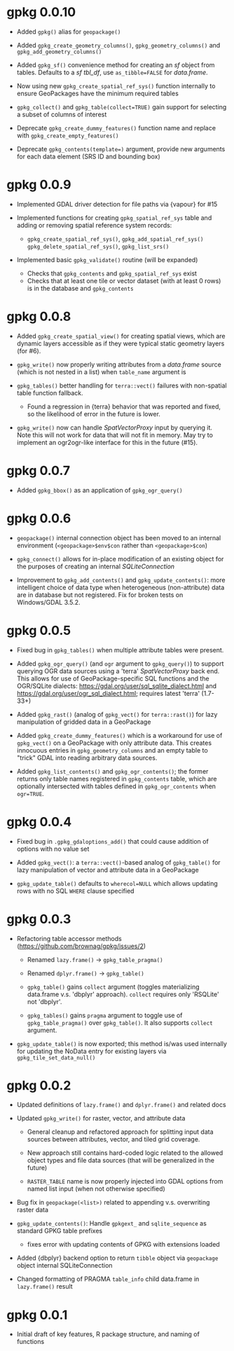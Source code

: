 # gpkg 0.0.10

 - Added `gpkg()` alias for `geopackage()`
 
 - Added `gpkg_create_geometry_columns()`, `gpkg_geometry_columns()` and `gpkg_add_geometry_columns()`
 
 - Added `gpkg_sf()` convenience method for creating an _sf_ object from tables. Defaults to a _sf_ _tbl_df_, use `as_tibble=FALSE` for _data.frame_.
 
 - Now using new `gpkg_create_spatial_ref_sys()` function internally to ensure GeoPackages have the minimum required tables
 
 - `gpkg_collect()` and `gpkg_table(collect=TRUE)` gain support for selecting a subset of columns of interest
 
 - Deprecate `gpkg_create_dummy_features()` function name and replace with `gpkg_create_empty_features()`
 
 - Deprecate `gpkg_contents(template=)` argument, provide new arguments for each data element (SRS ID and bounding box)

# gpkg 0.0.9

 - Implemented GDAL driver detection for file paths via {vapour} for #15
 
 - Implemented functions for creating `gpkg_spatial_ref_sys` table and adding or removing spatial reference system records:
   - `gpkg_create_spatial_ref_sys()`, `gpkg_add_spatial_ref_sys()` `gpkg_delete_spatial_ref_sys()`, `gpkg_list_srs()`

 - Implemented basic `gpkg_validate()` routine (will be expanded)
   - Checks that `gpkg_contents` and `gpkg_spatial_ref_sys` exist
   - Checks that at least one tile or vector dataset (with at least 0 rows) is in the database and `gpkg_contents`
 
# gpkg 0.0.8

 - Added `gpkg_create_spatial_view()` for creating spatial views, which are dynamic layers accessible as if they were typical static geometry layers (for #6).
 
 - `gpkg_write()` now properly writing attributes from a _data.frame_ source (which is not nested in a list) when `table_name` argument is 
 
 - `gpkg_tables()` better handling for `terra::vect()` failures with non-spatial table function fallback. 
   - Found a regression in {terra} behavior that was reported and fixed, so the likelihood of error in the future is lower. 
 
 - `gpkg_write()` now can handle _SpatVectorProxy_ input by querying it. Note this will not work for data that will not fit in memory. May try to implement an ogr2ogr-like interface for this in the future (#15).

# gpkg 0.0.7

 - Added `gpkg_bbox()` as an application of `gpkg_ogr_query()`
 
# gpkg 0.0.6

 - `geopackage()` internal connection object has been moved to an internal environment (`<geopackage>$env$con` rather than `<geopackage>$con`)
 
 - `gpkg_connect()` allows for in-place modification of an existing object for the purposes of creating an internal _SQLiteConnection_

 - Improvement to `gpkg_add_contents()` and `gpkg_update_contents()`: more intelligent choice of data type when heterogeneous (non-attribute) data are in database but not registered. Fix for broken tests on Windows/GDAL 3.5.2.

# gpkg 0.0.5

 - Fixed bug in `gpkg_tables()` when multiple attribute tables were present.
 
 - Added `gpkg_ogr_query()` (and `ogr` argument to `gpkg_query()`) to support querying OGR data sources using a 'terra' _SpatVectorProxy_ back end. This allows for use of GeoPackage-specific SQL functions and the OGR/SQLite dialects: <https://gdal.org/user/sql_sqlite_dialect.html> and <https://gdal.org/user/ogr_sql_dialect.html>; requires latest 'terra' (1.7-33+)
 
 - Added `gpkg_rast()` (analog of `gpkg_vect()` for `terra::rast()`) for lazy manipulation of gridded data in a GeoPackage
 
 - Added `gpkg_create_dummy_features()` which is a workaround for use of `gpkg_vect()` on a GeoPackage with only attribute data. This creates innocuous entries in `gpkg_geometry_columns` and an empty table to "trick" GDAL into reading arbitrary data sources.
 
 - Added `gpkg_list_contents()` and `gpkg_ogr_contents()`; the former returns only table names registered in `gpkg_contents` table, which are optionally intersected with tables defined in `gpkg_ogr_contents` when `ogr=TRUE`.
 
# gpkg 0.0.4

 - Fixed bug in `.gpkg_gdaloptions_add()` that could cause addition of options with no value set
 
 - Added `gpkg_vect()`: a `terra::vect()`-based analog of `gpkg_table()` for lazy manipulation of vector and attribute data in a GeoPackage
 
 - `gpkg_update_table()` defaults to `wherecol=NULL` which allows updating rows with no SQL `WHERE` clause specified

# gpkg 0.0.3

 - Refactoring table accessor methods (https://github.com/brownag/gpkg/issues/2)
 
   - Renamed `lazy.frame()` -> `gpkg_table_pragma()`
  
   - Renamed `dplyr.frame()` -> `gpkg_table()`
   
   - `gpkg_table()` gains `collect` argument (toggles materializing data.frame v.s. 'dbplyr' approach). `collect` requires only 'RSQLite' not 'dbplyr'.
   
   - `gpkg_tables()` gains `pragma` argument to toggle use of `gpkg_table_pragma()` over `gpkg_table()`. It also supports `collect` argument. 
   
 - `gpkg_update_table()` is now exported; this method is/was used internally for updating the NoData entry for existing layers via `gpkg_tile_set_data_null()`

# gpkg 0.0.2

* Updated definitions of `lazy.frame()` and `dplyr.frame()` and related docs

* Updated `gpkg_write()` for raster, vector, and attribute data

  * General cleanup and refactored approach for splitting input data sources between attributes, vector, and tiled grid coverage. 
  
  * New approach still contains hard-coded logic related to the allowed object types and file data sources (that will be generalized in the future)
  
  * `RASTER_TABLE` name is now properly injected into GDAL options from named list input (when not otherwise specified)

* Bug fix in `geopackage(<list>)` related to appending v.s. overwriting raster data

* `gpkg_update_contents()`: Handle `gpkgext_` and `sqlite_sequence` as standard GPKG table prefixes  
  * fixes error with updating contents of GPKG with extensions loaded
  
* Added {dbplyr} backend option to return `tibble` object via `geopackage` object internal SQLiteConnection

* Changed formatting of PRAGMA `table_info` child data.frame in `lazy.frame()` result

# gpkg 0.0.1

* Initial draft of key features, R package structure, and naming of functions
